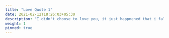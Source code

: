 ```yaml
---
title: "Love Quote 1"
date: 2021-02-12T18:26:03+05:30
description: "I didn't choose to love you, it just happnened that i fall for you."
weight: 1
pinned: true
---
```

